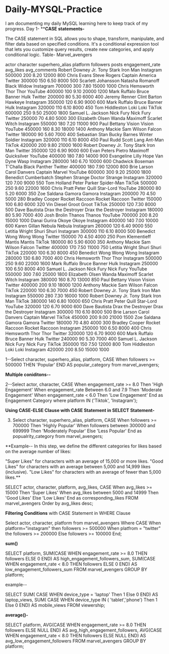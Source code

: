 # Daily-MYSQL-Practice
I am documenting my daily MySQL learning here to keep track of my progress.
Day 1-
****CASE statements-**

The CASE statement in SQL allows you to shape, transform, manipulate, and filter data based on specified conditions. It's a conditional expression tool that lets you customize query results, create new categories, and apply conditional logic.
Table- Marvel_avengers

actor	character	superhero_alias	platform	followers	posts	engagement_rate	avg_likes	avg_comments
Robert Downey Jr.	Tony Stark	Iron Man	Instagram	500000	200	8.20	12000	800
Chris Evans	Steve Rogers	Captain America	Twitter	300000	150	6.50	8000	500
Scarlett Johansson	Natasha Romanoff	Black Widow	Instagram	700000	300	7.80	15000	1000
Chris Hemsworth	Thor	Thor	YouTube	400000	100	9.10	20000	1200
Mark Ruffalo	Bruce Banner	Hulk	Twitter	200000	80	5.30	6000	400
Jeremy Renner	Clint Barton	Hawkeye	Instagram	350000	120	6.90	9000	600
Mark Ruffalo	Bruce Banner	Hulk	Instagram	320000	110	6.10	8000	450
Tom Hiddleston	Loki	Loki	TikTok	600000	250	9.50	25000	1800
Samuel L. Jackson	Nick Fury	Nick Fury	Twitter	250000	70	4.80	5000	300
Elizabeth Olsen	Wanda Maximoff	Scarlet Witch	Instagram	550000	180	7.20	11000	900
Paul Bettany	Vision	Vision	YouTube	450000	160	8.30	18000	1400
Anthony Mackie	Sam Wilson	Falcon	Twitter	180000	90	5.60	7000	400
Sebastian Stan	Bucky Barnes	Winter Soldier	Instagram	320000	110	6.10	8000	450
Paul Rudd	Scott Lang	Ant-Man	TikTok	420000	200	9.80	21000	1600
Robert Downey Jr.	Tony Stark	Iron Man	Twitter	350000	120	6.90	9000	600
Evan Peters	Pietro Maximoff	Quicksilver	YouTube	400000	180	7.80	14000	900
Evangeline Lilly	Hope Van Dyne	Wasp	Instagram	280000	140	6.70	10000	600
Chadwick Boseman	T'Challa	Black Panther	Twitter	400000	180	7.90	12000	800
Brie Larson	Carol Danvers	Captain Marvel	YouTube	600000	300	9.20	25000	1800
Benedict Cumberbatch	Stephen Strange	Doctor Strange	Instagram	320000	120	7.00	9000	550
Tom Holland	Peter Parker	Spider-Man	TikTok	500000	250	9.60	22000	1600
Chris Pratt	Peter Quill	Star-Lord	YouTube	280000	80	5.20	6000	350
Zoe Saldana	Gamora	Gamora	Instagram	200000	70	4.50	5000	280
Bradley Cooper	Rocket Raccoon	Rocket Raccoon	Twitter	150000	100	6.80	6000	320
Vin Diesel	Groot	Groot	TikTok	250000	120	7.30	8000	500
Dave Bautista	Drax the Destroyer	Drax the Destroyer	Instagram	180000	80	5.90	7000	400
Josh Brolin	Thanos	Thanos	YouTube	700000	200	8.20	15000	1000
Danai Gurira	Okoye	Okoye	Instagram	400000	140	7.00	10000	600
Karen Gillan	Nebula	Nebula	Instagram	260000	120	6.40	9000	550
Letitia Wright	Shuri	Shuri	Instagram	300000	110	6.10	8000	500
Benedict Wong	Wong	Wong	Twitter	150000	70	4.50	4000	250
Pom Klementieff	Mantis	Mantis	TikTok	180000	80	5.90	6000	350
Anthony Mackie	Sam Wilson	Falcon	Twitter	400000	170	7.50	11000	750
Letitia Wright	Shuri	Shuri	TikTok	220000	100	6.30	8000	450
Benedict Wong	Wong	Wong	Instagram	280000	130	6.80	7000	400
Chris Hemsworth	Thor	Thor	Instagram	500000	250	9.60	22000	1600
Mark Ruffalo	Bruce Banner	Hulk	Instagram	250000	100	6.50	8000	400
Samuel L. Jackson	Nick Fury	Nick Fury	YouTube	550000	300	7.60	25000	1800
Elizabeth Olsen	Wanda Maximoff	Scarlet Witch	Instagram	380000	160	8.70	13000	850
Paul Bettany	Vision	Vision	Twitter	400000	200	9.10	18000	1200
Anthony Mackie	Sam Wilson	Falcon	TikTok	220000	100	6.30	7000	450
Robert Downey Jr.	Tony Stark	Iron Man	Instagram	550000	280	7.30	16000	1000
Robert Downey Jr.	Tony Stark	Iron Man	TikTok	380000	140	6.80	10000	650
Chris Pratt	Peter Quill	Star-Lord	YouTube	320000	120	6.70	9000	600
Dave Bautista	Drax the Destroyer	Drax the Destroyer	Instagram	300000	110	6.10	8000	500
Brie Larson	Carol Danvers	Captain Marvel	TikTok	450000	200	9.00	21000	1500
Zoe Saldana	Gamora	Gamora	Twitter	180000	70	4.80	4000	300
Bradley Cooper	Rocket Raccoon	Rocket Raccoon	Instagram	250000	100	6.50	8000	400
Chris Hemsworth	Thor	Thor	Twitter	320000	120	6.70	9000	600
Mark Ruffalo	Bruce Banner	Hulk	Twitter	240000	90	5.30	7000	400
Samuel L. Jackson	Nick Fury	Nick Fury	TikTok	350000	150	7.50	12000	800
Tom Hiddleston	Loki	Loki	Instagram	420000	200	8.50	15000	1000


1--Select character, superhero_alias, platform,
CASE When  followers >= 500000 THEN 'Popular' END AS popular_category from marvel_avengers;

**Multiple coniditons--**

2--Select actor, character, CASE
When engagement_rate >= 8.0 Then 'High Engagement'
When engagement_rate Between 6.0 and 7.9 Then 'Moderate Engagement'
When engagement_rate < 6.0 Then 'Low Engagement'
End as Engagement Category
where platform IN ('Tiktok', 'Instagram');

**Using CASE-ELSE Clause with CASE Statement in SELECT Statement-**

3. Select character, superhero_alias, platform, CASE
When followers >= 700000 Then 'Highly Popular'
When followers between 300000 and 699999 Then 'Moderately Popular'
Else 'Less Popular'
End as popualrity_category from marvel_avengers;

**Example-- In this step, we define the different categories for likes based on the average number of likes:

"Super Likes" for characters with an average of 15,000 or more likes.
"Good Likes" for characters with an average between 5,000 and 14,999 likes (inclusive).
"Low Likes" for characters with an average of fewer than 5,000 likes.**

SELECT 
actor, character, platform, avg_likes,
CASE
When avg_likes >= 15000 Then 'Super Likes'
When avg_likes between 5000 and 14999 Then 'Good Likes'
Else 'Low Likes'
End as  corresponding_likes
FROM marvel_avengers Order by avg_likes desc;

**Filtering Conditions** with CASE Statement in WHERE Clause

Select actor, character, platform from marvel_avengers
Where 
CASE 
When platform="instagram" then followers >= 500000
When platfrom = "twitter" the followers >= 200000
Else followers >= 100000
End;

**sum()**

SELECT
  platform,
  SUM(CASE 
    WHEN engagement_rate >= 8.0 THEN followers
    ELSE 0
  END) AS high_engagement_followers_sum,
  SUM(CASE 
    WHEN engagement_rate < 8.0 THEN followers
    ELSE 0
  END) AS low_engagement_followers_sum
FROM marvel_avengers
GROUP BY platform;

example--

SELECT SUM(
CASE WHEN device_type = 'laptop' Then 1
Else 0 END) AS laptop_views,
SUM(
CASE WHEN device_type IN ( 'tablet','phone')
Then 1
Else 0 END) AS mobile_views FROM viewership;

**average()-**

SELECT
  platform,
  AVG(CASE 
    WHEN engagement_rate >= 8.0 THEN followers
    ELSE NULL
  END) AS avg_high_engagement_followers,
  AVG(CASE 
    WHEN engagement_rate < 8.0 THEN followers
    ELSE NULL
  END) AS avg_low_engagement_followers
FROM marvel_avengers
GROUP BY platform;



